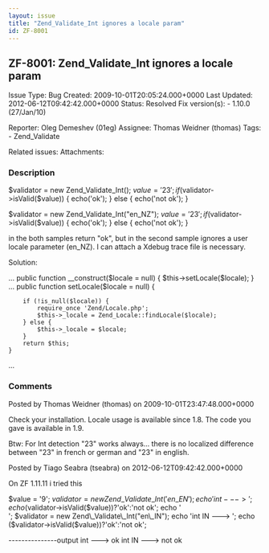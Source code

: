 ```yaml
---
layout: issue
title: "Zend_Validate_Int ignores a locale param"
id: ZF-8001
---
```


ZF-8001: Zend\_Validate\_Int ignores a locale param
---------------------------------------------------

 Issue Type: Bug Created: 2009-10-01T20:05:24.000+0000 Last Updated: 2012-06-12T09:42:42.000+0000 Status: Resolved Fix version(s): - 1.10.0 (27/Jan/10)
 
 Reporter:  Oleg Demeshev (01eg)  Assignee:  Thomas Weidner (thomas)  Tags: - Zend\_Validate
 
 Related issues: 
 Attachments: 
### Description

$validator = new Zend\_Validate\_Int(); $value = '23'; if ($validator->isValid($value)) { echo('ok'); } else { echo('not ok'); }

$validator = new Zend\_Validate\_Int("en\_NZ"); $value = '23'; if ($validator->isValid($value)) { echo('ok'); } else { echo('not ok'); }

in the both samples return "ok", but in the second sample ignores a user locale parameter (en\_NZ). I can attach a Xdebug trace file is necessary.

Solution:

... public function \_\_construct($locale = null) { $this->setLocale($locale); } ... public function setLocale($locale = null) {

 
        if (!is_null($locale)) {
            require_once 'Zend/Locale.php';
            $this->_locale = Zend_Locale::findLocale($locale);
        } else {
            $this->_locale = $locale;
        }
        return $this;
    }


...

 

 

### Comments

Posted by Thomas Weidner (thomas) on 2009-10-01T23:47:48.000+0000

Check your installation. Locale usage is available since 1.8. The code you gave is available in 1.9.

Btw: For Int detection "23" works always... there is no localized difference between "23" in french or german and "23" in english.

 

 

Posted by Tiago Seabra (tseabra) on 2012-06-12T09:42:42.000+0000

On ZF 1.11.11 i tried this

$value = '9'; $validator = new Zend\_Validate\_Int('en\_EN'); echo 'int ---> '; echo ($validator->isValid($value))?'ok':'not ok'; echo '  
'; $validator = new Zend\_Validate\_Int("en\_IN"); echo 'int IN ---> '; echo ($validator->isValid($value))?'ok':'not ok';

---------------output int ---> ok int IN ---> not ok

 

 